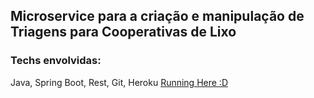 ## Microservice para a criação e manipulação de Triagens para Cooperativas de Lixo
### Techs envolvidas:
Java, Spring Boot, Rest, Git, Heroku
[Running Here :D](https://microservice-triagem.herokuapp.com/triagens)
